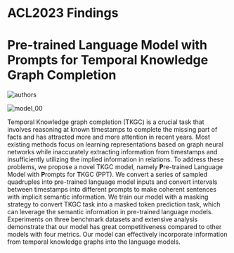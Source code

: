 # ACL2023 Findings

# Pre-trained Language Model with Prompts for Temporal Knowledge Graph Completion

![authors](https://s1.ax1x.com/2023/05/11/p9r6BvQ.png)

![model_00](https://s1.ax1x.com/2023/05/11/p9r6VBR.png)

Temporal Knowledge graph completion (TKGC) is a crucial task that involves reasoning at known timestamps to complete the missing part of facts and has attracted more and more attention in recent years. Most existing methods focus on learning representations based on graph neural networks while inaccurately extracting information from timestamps and insufficiently utilizing the implied information in relations. To address these problems, we propose a novel TKGC model, namely **P**re-trained Language Model with **P**rompts for **T**KGC (PPT). We convert a series of sampled quadruples into pre-trained language model inputs and convert intervals between timestamps into different prompts to make coherent sentences with implicit semantic information. We train our model with a masking strategy to convert TKGC task into a masked token prediction task, which can leverage the semantic information in pre-trained language models. Experiments on three benchmark datasets and extensive analysis demonstrate that our model has great competitiveness compared to other models with four metrics. Our model can effectively incorporate information from temporal knowledge graphs into the language models.